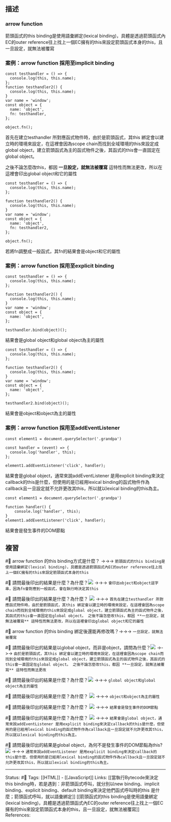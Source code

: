## 描述

### arrow function 
箭頭函式的this binding是使用語彙綁定(lexical binding)，具體是透過箭頭函式內EC的outer reference往上找上一個EC擁有的this來設定箭頭函式本身的this，且一旦設定，就無法被覆寫

### 案例：arrow function 採用至implicit binding
```
const testhandler = () => {
  console.log(this, this.name);
};
function testhandler2() {
  console.log(this, this.name);
}
var name = 'window';
const object = {
  name: 'object',
  fn: testhandler,
};

object.fn();
```

首先在建立testhandler 所對應函式物件時，由於是箭頭函式，其this 綁定會以建立時的環境來設定，在這裡會因為scope chain而找到全域環境的this來設定成global object，建立箭頭函式為主的函式物件之後，其函式的this會一直固定在global object。

之後不論怎麼改this，都因 **一旦設定，就無法被覆寫** 這特性而無法更改，所以在這裡會印出global object和它的屬性


```
const testhandler = () => {
  console.log(this, this.name);
};

function testhandler2() {
  console.log(this, this.name);
}
var name = 'window';
const object = {
  name: 'object',
  fn: testhandler2,
};

object.fn();
```

若將fn調整成一般函式，其fn的結果會是object和它的屬性


### 案例：arrow function 採用至explicit binding

```
const testhandler = () => {
  console.log(this, this.name);
};

function testhandler2() {
  console.log(this, this.name);
}
var name = 'window';
const object = {
  name: 'object',
};

testhandler.bind(object)();
```

結果會是global object和global object為主的屬性

```
const testhandler = () => {
  console.log(this, this.name);
};

function testhandler2() {
  console.log(this, this.name);
}
var name = 'window';
const object = {
  name: 'object',
};

testhandler2.bind(object)();
```

結果會是object和object為主的屬性

### 案例：arrow function 採用至addEventListener

```
const element1 = document.querySelector('.grandpa')

const handler = (event) => {
  console.log('handler', this);
};

element1.addEventListener('click', handler);
```
結果會是global object，通常來說addEventListener 是用explicit binding來決定callback的this是什麼，但使用的是已經用lexical binding的函式物件作為callback且一旦設定就不允許更改其this，所以就以lexical binding的this為主。

```
const element1 = document.querySelector('.grandpa')

function handler() {
	console.log('handler', this);
}
element1.addEventListener('click', handler);
```
結果會是發生事件的DOM節點


## 複習

#🧠 arrow function 的this binding方式是什麼？ ->->-> `箭頭函式的this binding是使用語彙綁定(lexical binding)，具體是透過箭頭函式內EC的outer reference往上找上一個EC擁有的this來設定箭頭函式本身的this`
<!--SR:!2023-03-19,79,250-->

#🧠 請問最後印出的結果是什麼？為什麼？![](https://res.cloudinary.com/dqfxgtyoi/image/upload/v1668432831/blog/javascript/this-binding/arrow-function-this-binding/example/arrow-function-this-binding-example2-with-implicity-binding_zg1f7h.png) ->->-> `會印出object和object這字串，因為fn會對應到一般函式，會在執行時決定其this`
<!--SR:!2023-03-22,80,250-->


#🧠 請問最後印出的結果是什麼？為什麼？ ![](https://res.cloudinary.com/dqfxgtyoi/image/upload/v1668432831/blog/javascript/this-binding/arrow-function-this-binding/example/arrow-function-this-binding-example1-with-implicity-binding_edoiom.png) ->->-> `首先在建立testhandler 所對應函式物件時，由於是箭頭函式，其this 綁定會以建立時的環境來設定，在這裡會因為scope chain而找到全域環境的this來設定成global object，建立箭頭函式為主的函式物件之後，其函式的this會一直固定在global object。 之後不論怎麼改this，都因 **一旦設定，就無法被覆寫** 這特性而無法更改，所以在這裡會印出global object和它的屬性`
<!--SR:!2023-09-12,188,250-->


#🧠 arrow function 的this binding 綁定後還能再修改嗎？->->-> `一旦設定，就無法被覆寫`
<!--SR:!2023-08-23,173,250-->


#🧠  請問最後印出的結果是以global object，而非是object，請問為什麼？![](https://res.cloudinary.com/dqfxgtyoi/image/upload/v1668432831/blog/javascript/this-binding/arrow-function-this-binding/example/arrow-function-this-binding-example1-with-implicity-binding_edoiom.png) ->->-> `由於是箭頭函式，其this 綁定會以建立時的環境來設定，在這裡會因為scope chain而找到全域環境的this來設定成global object，建立箭頭函式為主的函式物件之後，其函式的this會一直固定在global object。 之後不論怎麼改this，都因 **一旦設定，就無法被覆寫** 這特性而無法更改`
<!--SR:!2023-08-03,161,250-->

#🧠 請問最後印出的結果是什麼？為什麼？![](https://res.cloudinary.com/dqfxgtyoi/image/upload/v1668434243/blog/javascript/this-binding/arrow-function-this-binding/example/arrow-function-this-binding-example1-with-explicit-binding_eubb8t.png) ->->-> `global object和global object為主的屬性`
<!--SR:!2023-03-16,77,250-->

#🧠 請問最後印出的結果是什麼？為什麼？ ![](https://res.cloudinary.com/dqfxgtyoi/image/upload/v1668434243/blog/javascript/this-binding/arrow-function-this-binding/example/arrow-function-this-binding-example2-with-explicit-binding_zeya6q.png) ->->-> `object和object為主的屬性`
<!--SR:!2023-03-15,75,250-->


#🧠 請問最後印出的結果是什麼？為什麼？ ![](https://res.cloudinary.com/dqfxgtyoi/image/upload/v1668435349/blog/javascript/this-binding/arrow-function-this-binding/example/arrow-function-this-binding-example1-with-addEventListener_f29p26.png) ->->-> `結果會是發生事件的DOM節點`
<!--SR:!2023-03-20,79,250-->

#🧠 請問最後印出的結果是什麼？為什麼？ ![](https://res.cloudinary.com/dqfxgtyoi/image/upload/v1668435348/blog/javascript/this-binding/arrow-function-this-binding/example/arrow-function-this-binding-example2-with-addEventListener_prudcm.png) ->->-> `結果會是global object，通常來說addEventListener 是用explicit binding來決定callback的this是什麼，但使用的是已經用lexical binding的函式物件作為callback且一旦設定就不允許更改其this，所以就以lexical binding的this為主。`
<!--SR:!2023-03-11,74,250-->

#🧠 請問最後印出的結果是global object，為何不是發生事件的DOM節點為this? ![](https://res.cloudinary.com/dqfxgtyoi/image/upload/v1668435348/blog/javascript/this-binding/arrow-function-this-binding/example/arrow-function-this-binding-example2-with-addEventListener_prudcm.png) ->->-> `通常來說addEventListener 是用explicit binding來決定callback的this是什麼，但使用的是已經用lexical binding的函式物件作為callback且一旦設定就不允許更改其this，所以就以lexical binding的this為主。`
<!--SR:!2023-03-23,81,250-->

---
Status: #🌱 
Tags:
[[HTML]] - [[JavaScript]]
Links:
[[當執行Bytecode來決定this binding時，若是遇到：非箭頭函式呼叫，就分別以new binding、implicit binding、explicit binding、default binding來決定他們函式呼叫時的this 是什麼；箭頭函式呼叫，就以語彙綁定]]
[[箭頭函式的this binding是使用語彙綁定(lexical binding)，具體是透過箭頭函式內EC的outer reference往上找上一個EC擁有的this來設定箭頭函式本身的this，且一旦設定，就無法被覆寫]]
References: